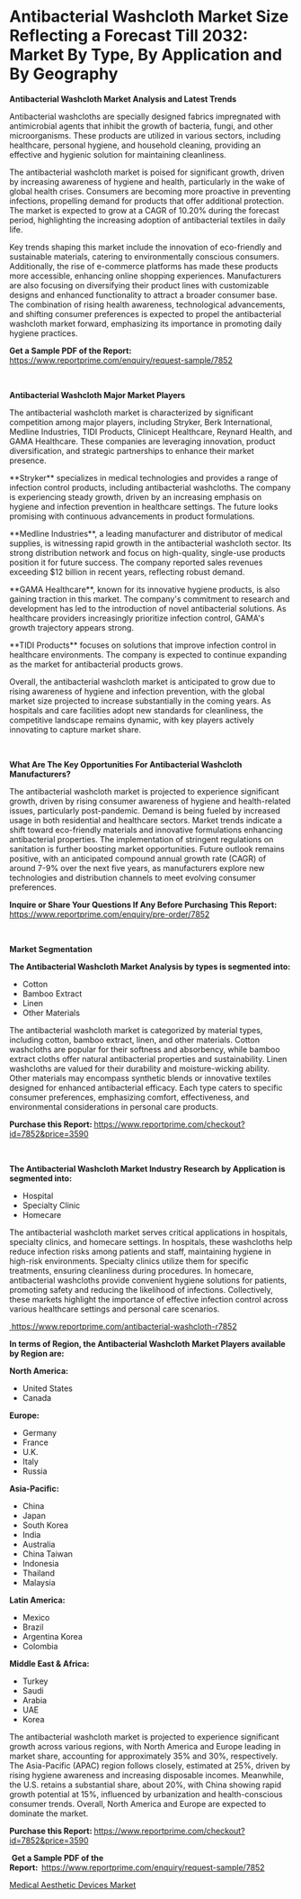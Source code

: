 <p><h1>Antibacterial Washcloth Market Size Reflecting a Forecast Till 2032: Market By Type, By Application and By Geography</h1></p><p><strong>Antibacterial Washcloth Market Analysis and Latest Trends</strong></p>
<p><p>Antibacterial washcloths are specially designed fabrics impregnated with antimicrobial agents that inhibit the growth of bacteria, fungi, and other microorganisms. These products are utilized in various sectors, including healthcare, personal hygiene, and household cleaning, providing an effective and hygienic solution for maintaining cleanliness.</p><p>The antibacterial washcloth market is poised for significant growth, driven by increasing awareness of hygiene and health, particularly in the wake of global health crises. Consumers are becoming more proactive in preventing infections, propelling demand for products that offer additional protection. The market is expected to grow at a CAGR of 10.20% during the forecast period, highlighting the increasing adoption of antibacterial textiles in daily life.</p><p>Key trends shaping this market include the innovation of eco-friendly and sustainable materials, catering to environmentally conscious consumers. Additionally, the rise of e-commerce platforms has made these products more accessible, enhancing online shopping experiences. Manufacturers are also focusing on diversifying their product lines with customizable designs and enhanced functionality to attract a broader consumer base. The combination of rising health awareness, technological advancements, and shifting consumer preferences is expected to propel the antibacterial washcloth market forward, emphasizing its importance in promoting daily hygiene practices.</p></p>
<p><strong>Get a Sample PDF of the Report:&nbsp;</strong> <a href="https://www.reportprime.com/enquiry/request-sample/7852?utm_campaign=2735&utm_medium=2&utm_source=Github&utm_content=ia&utm_term=19032025&utm_id=antibacterial-washcloth">https://www.reportprime.com/enquiry/request-sample/7852</a></p>
<p>&nbsp;</p>
<p><strong>Antibacterial Washcloth Major Market Players</strong></p>
<p><p>The antibacterial washcloth market is characterized by significant competition among major players, including Stryker, Berk International, Medline Industries, TIDI Products, Clinicept Healthcare, Reynard Health, and GAMA Healthcare. These companies are leveraging innovation, product diversification, and strategic partnerships to enhance their market presence.</p><p>**Stryker** specializes in medical technologies and provides a range of infection control products, including antibacterial washcloths. The company is experiencing steady growth, driven by an increasing emphasis on hygiene and infection prevention in healthcare settings. The future looks promising with continuous advancements in product formulations.</p><p>**Medline Industries**, a leading manufacturer and distributor of medical supplies, is witnessing rapid growth in the antibacterial washcloth sector. Its strong distribution network and focus on high-quality, single-use products position it for future success. The company reported sales revenues exceeding $12 billion in recent years, reflecting robust demand.</p><p>**GAMA Healthcare**, known for its innovative hygiene products, is also gaining traction in this market. The company's commitment to research and development has led to the introduction of novel antibacterial solutions. As healthcare providers increasingly prioritize infection control, GAMA's growth trajectory appears strong.</p><p>**TIDI Products** focuses on solutions that improve infection control in healthcare environments. The company is expected to continue expanding as the market for antibacterial products grows.</p><p>Overall, the antibacterial washcloth market is anticipated to grow due to rising awareness of hygiene and infection prevention, with the global market size projected to increase substantially in the coming years. As hospitals and care facilities adopt new standards for cleanliness, the competitive landscape remains dynamic, with key players actively innovating to capture market share.</p></p>
<p>&nbsp;</p>
<p><strong>What Are The Key Opportunities For Antibacterial Washcloth Manufacturers?</strong></p>
<p><p>The antibacterial washcloth market is projected to experience significant growth, driven by rising consumer awareness of hygiene and health-related issues, particularly post-pandemic. Demand is being fueled by increased usage in both residential and healthcare sectors. Market trends indicate a shift toward eco-friendly materials and innovative formulations enhancing antibacterial properties. The implementation of stringent regulations on sanitation is further boosting market opportunities. Future outlook remains positive, with an anticipated compound annual growth rate (CAGR) of around 7-9% over the next five years, as manufacturers explore new technologies and distribution channels to meet evolving consumer preferences.</p></p>
<p><strong>Inquire or Share Your Questions If Any Before Purchasing This Report:</strong> <a href="https://www.reportprime.com/enquiry/pre-order/7852?utm_campaign=2735&utm_medium=2&utm_source=Github&utm_content=ia&utm_term=19032025&utm_id=antibacterial-washcloth">https://www.reportprime.com/enquiry/pre-order/7852</a></p>
<p>&nbsp;</p>
<p><strong>Market Segmentation</strong></p>
<p><strong>The Antibacterial Washcloth Market Analysis by types is segmented into:</strong></p>
<p><ul><li>Cotton</li><li>Bamboo Extract</li><li>Linen</li><li>Other Materials</li></ul></p>
<p><p>The antibacterial washcloth market is categorized by material types, including cotton, bamboo extract, linen, and other materials. Cotton washcloths are popular for their softness and absorbency, while bamboo extract cloths offer natural antibacterial properties and sustainability. Linen washcloths are valued for their durability and moisture-wicking ability. Other materials may encompass synthetic blends or innovative textiles designed for enhanced antibacterial efficacy. Each type caters to specific consumer preferences, emphasizing comfort, effectiveness, and environmental considerations in personal care products.</p></p>
<p><strong>Purchase this Report:&nbsp;</strong><a href="https://www.reportprime.com/checkout?id=7852&price=3590&utm_campaign=2735&utm_medium=2&utm_source=Github&utm_content=ia&utm_term=19032025&utm_id=antibacterial-washcloth">https://www.reportprime.com/checkout?id=7852&price=3590</a></p>
<p>&nbsp;</p>
<p><strong>The Antibacterial Washcloth Market Industry Research by Application is segmented into:</strong></p>
<p><ul><li>Hospital</li><li>Specialty Clinic</li><li>Homecare</li></ul></p>
<p><p>The antibacterial washcloth market serves critical applications in hospitals, specialty clinics, and homecare settings. In hospitals, these washcloths help reduce infection risks among patients and staff, maintaining hygiene in high-risk environments. Specialty clinics utilize them for specific treatments, ensuring cleanliness during procedures. In homecare, antibacterial washcloths provide convenient hygiene solutions for patients, promoting safety and reducing the likelihood of infections. Collectively, these markets highlight the importance of effective infection control across various healthcare settings and personal care scenarios.</p></p>
<p><a href="https://www.reportprime.com/antibacterial-washcloth-r7852?utm_campaign=2735&utm_medium=2&utm_source=Github&utm_content=ia&utm_term=19032025&utm_id=antibacterial-washcloth">&nbsp;https://www.reportprime.com/antibacterial-washcloth-r7852</a></p>
<p><strong>In terms of Region, the Antibacterial Washcloth Market Players available by Region are:</strong></p>
<p>
    <p> <strong> North America: </strong>
        <ul>
            <li>United States</li>
            <li>Canada</li>
        </ul>
        </p> 
    <p> <strong> Europe: </strong>
        <ul>
            <li>Germany</li>
            <li>France</li>
            <li>U.K.</li>
            <li>Italy</li>
            <li>Russia</li>
        </ul>
        </p> 
    <p> <strong> Asia-Pacific: </strong>
        <ul>
            <li>China</li>
            <li>Japan</li>
            <li>South Korea</li>
            <li>India</li>
            <li>Australia</li>
            <li>China Taiwan</li>
            <li>Indonesia</li>
            <li>Thailand</li>
            <li>Malaysia</li>
        </ul>
        </p> 
    <p> <strong> Latin America: </strong>
        <ul>
            <li>Mexico</li>
            <li>Brazil</li>
            <li>Argentina Korea</li>
            <li>Colombia</li>
        </ul>
        </p> 
    <p> <strong> Middle East & Africa: </strong>
        <ul>
            <li>Turkey</li>
            <li>Saudi</li>
            <li>Arabia</li>
            <li>UAE</li>
            <li>Korea</li>
        </ul>
    </p>
    </p>
<p><p>The antibacterial washcloth market is projected to experience significant growth across various regions, with North America and Europe leading in market share, accounting for approximately 35% and 30%, respectively. The Asia-Pacific (APAC) region follows closely, estimated at 25%, driven by rising hygiene awareness and increasing disposable incomes. Meanwhile, the U.S. retains a substantial share, about 20%, with China showing rapid growth potential at 15%, influenced by urbanization and health-conscious consumer trends. Overall, North America and Europe are expected to dominate the market.</p></p>
<p><strong>Purchase this Report: </strong><a href="https://www.reportprime.com/checkout?id=7852&price=3590&utm_campaign=2735&utm_medium=2&utm_source=Github&utm_content=ia&utm_term=19032025&utm_id=antibacterial-washcloth">https://www.reportprime.com/checkout?id=7852&price=3590</a></p>
<p>&nbsp;<strong>Get a Sample PDF of the Report:&nbsp;&nbsp;</strong><a href="https://www.reportprime.com/enquiry/request-sample/7852?utm_campaign=2735&utm_medium=2&utm_source=Github&utm_content=ia&utm_term=19032025&utm_id=antibacterial-washcloth">https://www.reportprime.com/enquiry/request-sample/7852</a></p>
<p><strong></strong></p>
<p><p><a href="https://github.com/claracpegios/Market-Research-Report-List-1/blob/main/medical-aesthetic-devices-market.md?utm_campaign=2735&utm_medium=2&utm_source=Github&utm_content=ia&utm_term=19032025&utm_id=antibacterial-washcloth">Medical Aesthetic Devices Market</a></p></p>